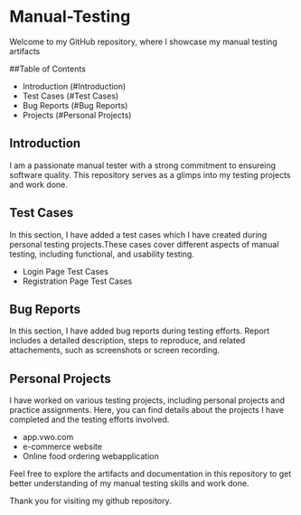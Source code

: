 # Manual-Testing 
Welcome to my GitHub repository, where I showcase my manual testing artifacts

##Table of Contents
- Introduction (#Introduction)
- Test Cases (#Test Cases)
- Bug Reports (#Bug Reports)
- Projects (#Personal Projects)

## Introduction
I am a passionate manual tester with a strong commitment to ensureing software quality. This repository serves as a glimps into my testing projects and work done.

## Test Cases
In this section, I have added a test cases which I have created during personal testing projects.These cases cover different aspects of manual testing, including functional, and usability testing.
- Login Page Test Cases
- Registration Page Test Cases

## Bug Reports
In this section, I have added bug reports during testing efforts. Report includes a detailed description, steps to reproduce, and related attachements, such as screenshots or screen recording.

## Personal Projects
I have worked on various testing projects, including personal projects and practice assignments. Here, you can find details about the projects I have completed and the testing efforts involved.
- app.vwo.com 
- e-commerce website
- Online food ordering webapplication

Feel free to explore the artifacts and documentation in this repository to get better understanding of my manual testing skills and work done.

Thank you for visiting my github repository.
